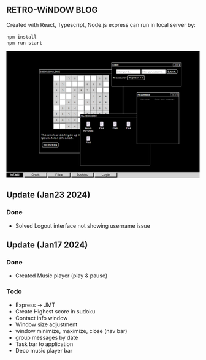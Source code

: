 ## RETRO-WiNDOW BLOG
Created with React, Typescript, Node.js express
can run in local server by: 
```
npm install
npm run start
```

![image](./demo.png)

## Update (Jan23 2024)
### Done
- Solved Logout interface not showing username issue

## Update (Jan17 2024)
### Done
- Created Music player (play & pause)

### Todo
- Express -> JMT
- Create Highest score in sudoku
- Contact info window
- Window size adjustment 
- window minimize, maximize, close (nav bar)
- group messages by date
- Task bar to application
- Deco music player bar